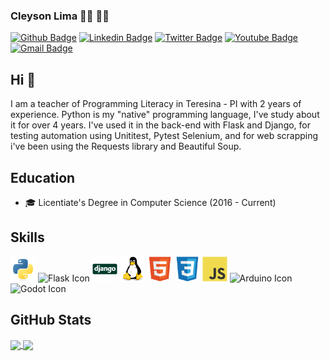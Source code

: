 ### Cleyson Lima 👨‍🏫 👨‍💻

[![Github Badge](https://img.shields.io/badge/-Github-000?style=flat-square&logo=Github&logoColor=white&link=https://github.com/cleysonph)](https://github.com/cleysonph)
[![Linkedin Badge](https://img.shields.io/badge/-LinkedIn-blue?style=flat-square&logo=Linkedin&logoColor=white&link=https://www.linkedin.com/in/cleysonph/)](https://www.linkedin.com/in/cleysonph/)
[![Twitter Badge](https://img.shields.io/badge/-Twitter-1ca0f1?style=flat-square&labelColor=1ca0f1&logo=twitter&logoColor=white&link=https://twitter.com/cleysonph)](https://twitter.com/cleysonph)
[![Youtube Badge](https://img.shields.io/badge/-YouTube-ff0000?style=flat-square&labelColor=ff0000&logo=youtube&logoColor=white&link=https://www.youtube.com/channel/UCTfZtpapCcKlvppWCAsYaPQ)](https://www.youtube.com/channel/UCTfZtpapCcKlvppWCAsYaPQ)
[![Gmail Badge](https://img.shields.io/badge/-Gmail-c14438?style=flat-square&logo=Gmail&logoColor=white&link=mailto:cleysonph@gmail.com)](mailto:cleysonph@gmail.com/)

## Hi 👋
 
I am a teacher of Programming Literacy in Teresina - PI with 2 years of experience.
Python is my "native" programming language, I've study about it for over 4 years. I've used it in the back-end with Flask and Django, for testing automation using Unititest, Pytest Selenium, and for web scrapping i've been using the Requests library and Beautiful Soup.

## Education

- 🎓 Licentiate's Degree in Computer Science (2016 - Current)

## Skills

<img src="https://github.com/devicons/devicon/blob/master/icons/python/python-original.svg" alt="Python Icon" width="40"> <img src="https://www.vectorlogo.zone/logos/pocoo_flask/pocoo_flask-icon.svg" alt="Flask Icon" width="40"> <img src="https://github.com/devicons/devicon/blob/master/icons/django/django-original.svg" alt="Django Icon" width="40"> <img src="https://github.com/devicons/devicon/blob/master/icons/linux/linux-original.svg" alt="Linux Icon" width="40"> <img src="https://github.com/devicons/devicon/blob/master/icons/html5/html5-original.svg" alt="HTML5 Icon" width="40"> <img src="https://github.com/devicons/devicon/blob/master/icons/css3/css3-original.svg" alt="CSS3 Icon" width="40"> <img src="https://github.com/devicons/devicon/blob/master/icons/javascript/javascript-original.svg" alt="JavaScript Icon" width="40"> <img src="https://www.vectorlogo.zone/logos/arduino/arduino-icon.svg" alt="Arduino Icon" width="40"> <img src="https://www.vectorlogo.zone/logos/godotengine/godotengine-icon.svg" alt="Godot Icon" width="40">

## GitHub Stats

<a href="https://github.com/anuraghazra/github-readme-stats">
  <img align="center" src="https://github-readme-stats.vercel.app/api?username=cleysonph&show_icons=true&theme=dracula" />
</a>
<a href="https://github.com/anuraghazra/convoychat">
  <img align="center" src="https://github-readme-stats.vercel.app/api/top-langs?username=cleysonph&theme=dracula&layout=compact" />
</a>
